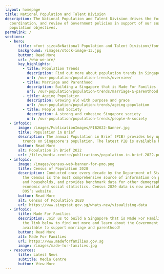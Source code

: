 ```yaml
---
layout: homepage
title: National Population and Talent Division
description: The National Population and Talent Division drives the formulation,
  coordination, and review of Government policies in support of our sustainable
  population objectives.
permalink: /
sections:
  - hero:
      title: <font size=8>National Population and Talent Division</font>
      background: /images/stock-image-13.jpg
      button: Read More
      url: /who-we-are/
      key_highlights:
        - title: Population Trends
          description: Find out more about population trends in Singapore!
          url: /our-population/population-trends/overview/
        - title: Marriage and Parenthood
          description: Building a Singapore that is Made For Families
          url: /our-population/population-trends/marriage-&-parenthood
        - title: Ageing Population
          description: Growing old with purpose and grace
          url: /our-population/population-trends/ageing-population
        - title: People and Society
          description: A strong and cohesive Singapore society
          url: /our-population/population-trends/people-&-society
  - infopic:
      image: /images/PublicationImages/PIB2022-Banner.jpg
      title: Population in Brief
      description: The annual Population in Brief (PIB) provides key updates and
        trends on Singapore's population. The latest PIB is available here.
      button: Read More
      alt: Population in Brief 2022
      url: /files/media-centre/publications/population-in-brief-2022.pdf
  - infopic:
      image: /images/census-web-banner-for-pmo.png
      title: Census of Population 2020
      description: Conducted once every decade by the Department of Statistics (DOS),
        the Census is the most comprehensive source of information on population
        and households, and provides benchmark data for other demographic,
        economic and social statistics. Census 2020 data is now available on
        DOS’s website.
      button: Read More
      alt: Census of Population 2020
      url: https://www.singstat.gov.sg/whats-new/visualising-data
  - infopic:
      title: Made For Families
      description: Join us to build a Singapore that is Made For Families. Click on
        the link below to find out more and learn about the Government schemes
        available to support marriage and parenthood!
      button: Read More
      alt: Made For Families
      url: https://www.madeforfamilies.gov.sg
      image: /images/made-for-families.jpg
  - resources:
      title: Latest News
      subtitle: Media Centre
      button: View More
---
```

